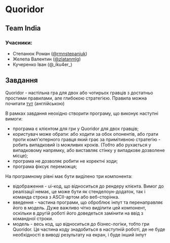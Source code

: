 # Quoridor

## Team India

### Учасники:
- Степанюк Роман ([@rmnstepaniuk](https://t.me/rmnstepaniuk))
- Желепа Валентин ([@zlatanmlg](https://t.me/zlatanmlg))
- Кучеренко Іван (@\_iku4er\_)

## Завдання

Quoridor - настільна гра для двох або чотирьох гравців з достатньо простими правилами, але глибокою стратегією. Правила можна почитати [тут](https://en.wikipedia.org/wiki/Quoridor#Rules_of_the_game) (англійською)

В рамках завдання неохідно створити програму, що виконує наступні вимоги:
- програма є клієнтом для гри у Quoridor для двох гравців;
- користувач може обрати: або ходити за обох опонентів, або грати проти комп'ютерного гравця який грає за примітивною стратегію - робить випадковий із можливих кроків. (Тобто або рухається у випадковому напрямку, або виставляє стінку у випадкове дозволене місце);
- програма не дозволяє робити не коректні ходи;
- програма фіксує переможця;

На програмному рівні має бути виділено три компонента:
- відображення - ui-код, що відноситься до рендеру клієнта. Вимог до реалізації немає, це може бути як стенделоун-додаток, так і команда строка з ASCII-артом або веб-сторінка.
- введення - частина програми, що оброблює інпут та перенаправляє його в модель. Дуже важливо чітко виділити цей компонент, оскільки в другій роботі його доведеться замінити на ввід з командної строки.
- модель - весь код, що відноситься до бізнес-логіки, тобто гри Quoridor. Ця частина коду знадобиться в наступній роботі, де не буде необхідності в виводі результату на екран, і буде інший інпут
